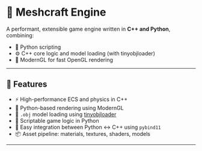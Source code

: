 # 🧱 Meshcraft Engine 

A performant, extensible game engine written in **C++ and Python**, combining:

- 🐍 Python scripting
- ⚙️ C++ core logic and model loading (with tinyobjloader)
- 🎨 ModernGL for fast OpenGL rendering

---

## 🚀 Features

- ⚡ High-performance ECS and physics in C++
- 🎨 Python-based rendering using ModernGL
- 🧱 `.obj` model loading using [tinyobjloader](https://github.com/tinyobjloader/tinyobjloader)
- 🧠 Scriptable game logic in Python
- 🧩 Easy integration between Python ↔ C++ using `pybind11`
- 📦 Asset pipeline: materials, textures, shaders, models

---
 
 
